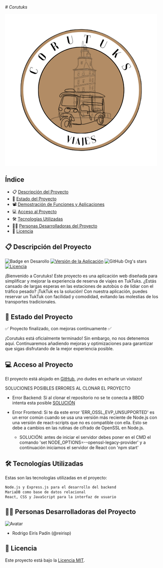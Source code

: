 <em># Corutuks</em>

![TukTuk Logo](https://github.com/reirisp/Corutuks/blob/main/corutuks.png)

## Índice
- :clipboard: [Descripción del Proyecto](#descripción-del-proyecto)
- :construction: [Estado del Proyecto](#estado-del-proyecto)
- :film_projector: [Demostración de Funciones y Aplicaciones](#demostración-de-funciones-y-aplicaciones)
- :computer: [Acceso al Proyecto](#acceso-al-proyecto)
- :hammer_and_wrench: [Tecnologías Utilizadas](#tecnologías-utilizadas)
- :man_technologist: [Personas Desarrolladoras del Proyecto](#personas-desarrolladoras-del-proyecto)
- :page_with_curl: [Licencia](#licencia)

## :clipboard: Descripción del Proyecto
![Badge en Desarollo](https://img.shields.io/badge/STATUS-EN%20DESAROLLO-green)
[![Versión de la Aplicación](https://img.shields.io/badge/versión-1.0.0-blue.svg)](https://semver.org)
![GitHub Org's stars](https://img.shields.io/github/stars/camilafernanda?style=social)
[![Licencia](https://img.shields.io/badge/licencia-MIT-blue.svg)](https://opensource.org/licenses/MIT)

¡Bienvenido a Corutuks! Este proyecto es una aplicación web diseñada para simplificar y mejorar la experiencia de reserva de viajes en TukTuks. ¿Estás cansado de largas esperas en las estaciones de autobús o de lidiar con el tráfico pesado? ¡TukTuk es la solución! Con nuestra aplicación, puedes reservar un TukTuk con facilidad y comodidad, evitando las molestias de los transportes tradicionales.

## :construction: Estado del Proyecto
:white_check_mark: Proyecto finalizado, con mejoras continuamente :white_check_mark:

¡Corutuks está oficialmente terminado! Sin embargo, no nos detenemos aquí. Continuaremos añadiendo mejoras y optimizaciones para garantizar que sigas disfrutando de la mejor experiencia posible.

## :computer: Acceso al Proyecto
El proyecto está alojado en [GitHub](https://github.com/reirisp/Corutuks/), ¡no dudes en echarle un vistazo!

SOLUCIONES POSIBLES ERRORES AL CLONAR EL PROYECTO
- Error Backend: Si al clonar el repositorio no se te conecta a BBDD intenta esta posible [SOLUCIÓN](https://stackoverflow.com/questions/51008807/nodejs-mysql-client-does-not-support-authentication-protocol)

- Error Frontend: Si te da este error 'ERR_OSSL_EVP_UNSUPPORTED' es un error común cuando se usa una versión más reciente de Node.js con una versión de react-scripts que no es compatible con ella. Esto se debe a cambios en las rutinas de cifrado de OpenSSL en Node.js.
    - SOLUCIÓN: antes de iniciar el servidor debes poner en el CMD el comando 'set NODE_OPTIONS=--openssl-legacy-provider' y a continuación iniciamos el servidor de React con 'npm start'


## :hammer_and_wrench: Tecnologías Utilizadas
Estas son las tecnologías utilizadas en el proyecto:

    Node.js y Express.js para el desarrollo del backend
    MariaDB como base de datos relacional
    React, CSS y JavaScript para la interfaz de usuario

## :man_technologist: Personas Desarrolladoras del Proyecto
![Avatar](https://avatars.githubusercontent.com/u/145001101?s=400&u=da865e0deef887b6282125d03802d744b0e0cb40&v=4)
- Rodrigo Eirís Padín (@reirisp)

## :page_with_curl: Licencia
Este proyecto está bajo la [Licencia MIT](https://github.com/reirisp/Corutuks/blob/main/LICENSE).
